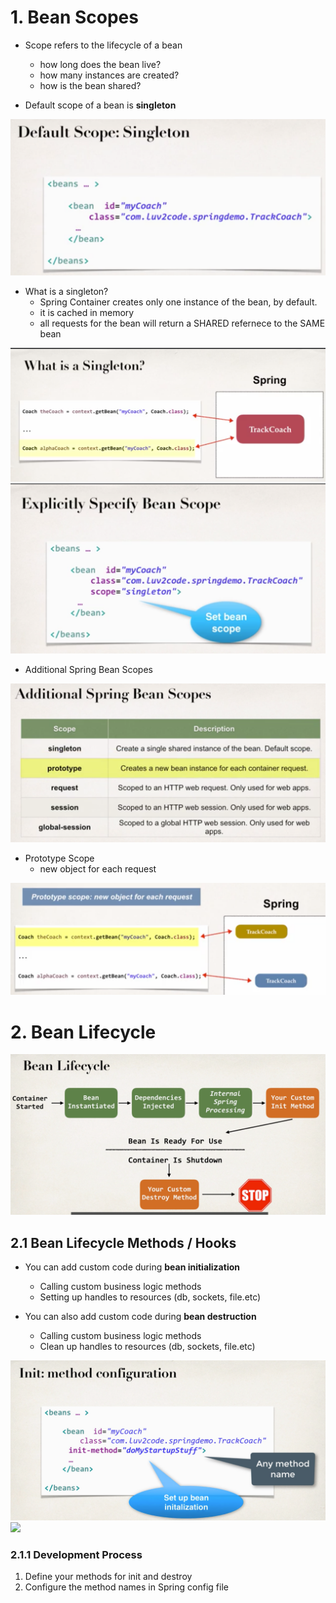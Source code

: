 # 1. Bean Scopes

* Scope refers to the lifecycle of a bean
    * how long does the bean live?
    * how many instances are created?
    * how is the bean shared?

* Default scope of a bean is **singleton**

<img src="img/6_bean/1.png"/>

* What is a singleton?
    * Spring Container creates only one instance of the bean, by default.
    * it is cached in memory
    * all requests for the bean will return a SHARED refernece to the SAME bean

<img src="img/6_bean/2.png"/>

<img src="img/6_bean/3.png"/>

* Additional Spring Bean Scopes
<img src="img/6_bean/4.png"/>

* Prototype Scope
    * new object for each request
<img src="img/6_bean/5.png"/>

# 2. Bean Lifecycle

<img src="img/6_bean/6.png"/>

## 2.1 Bean Lifecycle Methods / Hooks
* You can add custom code during **bean initialization**
    * Calling custom business logic methods
    * Setting up handles to resources (db, sockets, file.etc)

* You can also add custom code during **bean destruction**
    * Calling custom business logic methods
    * Clean up handles to resources (db, sockets, file.etc)

<img src="img/6_bean/7.png"/>
<img src="img/6_bean/8.png"/>

### 2.1.1 Development Process

1. Define your methods for init and destroy
2. Configure the method names in Spring config file
